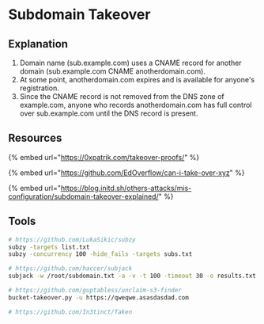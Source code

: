 # Subdomain Takeover

## Explanation

1. Domain name \(sub.example.com\) uses a CNAME record for another domain \(sub.example.com CNAME anotherdomain.com\). 
2. At some point, anotherdomain.com expires and is available for anyone's registration. 
3. Since the CNAME record is not removed from the DNS zone of example.com, anyone who records anotherdomain.com has full control over sub.example.com until the DNS record is present.

## Resources

{% embed url="https://0xpatrik.com/takeover-proofs/" %}

{% embed url="https://github.com/EdOverflow/can-i-take-over-xyz" %}

{% embed url="https://blog.initd.sh/others-attacks/mis-configuration/subdomain-takeover-explained/" %}

## Tools

```bash
# https://github.com/LukaSikic/subzy
subzy -targets list.txt
subzy -concurrency 100 -hide_fails -targets subs.txt

# https://github.com/haccer/subjack
subjack -w /root/subdomain.txt -a -v -t 100 -timeout 30 -o results.txt -ssl # Subdomains generated with subgen

# https://github.com/guptabless/unclaim-s3-finder
bucket-takeover.py -u https://qweqwe.asasdasdad.com

# https://github.com/In3tinct/Taken

```

